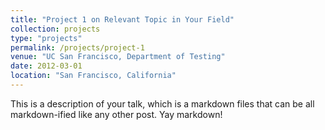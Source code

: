 ```yaml
---
title: "Project 1 on Relevant Topic in Your Field"
collection: projects
type: "projects"
permalink: /projects/project-1
venue: "UC San Francisco, Department of Testing"
date: 2012-03-01
location: "San Francisco, California"
---
```


This is a description of your talk, which is a markdown files that can be all markdown-ified like any other post. Yay markdown!
